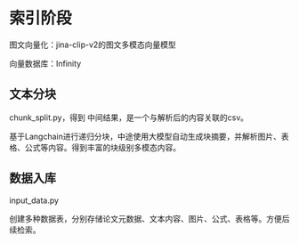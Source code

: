 # 索引阶段

图文向量化：jina-clip-v2的图文多模态向量模型

向量数据库：Infinity

## 文本分块
chunk_split.py，得到 中间结果，是一个与解析后的内容关联的csv。

基于Langchain进行递归分块，中途使用大模型自动生成块摘要，并解析图片、表格、公式等内容。得到丰富的块级别多模态内容。

## 数据入库
input_data.py

创建多种数据表，分别存储论文元数据、文本内容、图片、公式、表格等。方便后续检索。



